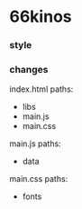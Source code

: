 # 66kinos


### style





### changes

index.html paths: 
* libs
* main.js
* main.css

main.js paths:
* data

main.css paths:
* fonts
